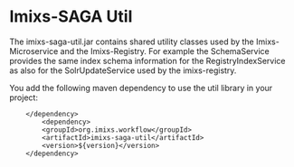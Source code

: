 # Imixs-SAGA Util

The imixs-saga-util.jar contains shared utility classes used by the Imixs-Microservice and the Imixs-Registry. For example the SchemaService provides the same index schema information for the RegistryIndexService as also for the SolrUpdateService used by the imixs-registry. 

You add the following maven dependency to use the util library in your project:

		</dependency>
			<dependency>
			<groupId>org.imixs.workflow</groupId>
			<artifactId>imixs-saga-util</artifactId>
			<version>${version}</version>
		</dependency>